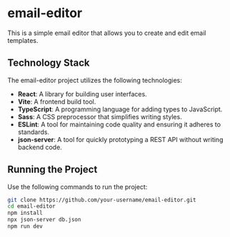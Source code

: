# email-editor

This is a simple email editor that allows you to create and edit email templates.

## Technology Stack

The email-editor project utilizes the following technologies:

- **React**: A library for building user interfaces.
- **Vite**: A frontend build tool.
- **TypeScript**: A programming language for adding types to JavaScript.
- **Sass**: A CSS preprocessor that simplifies writing styles.
- **ESLint**: A tool for maintaining code quality and ensuring it adheres to standards.
- **json-server**: A tool for quickly prototyping a REST API without writing backend code.

## Running the Project

Use the following commands to run the project:

```bash
git clone https://github.com/your-username/email-editor.git
cd email-editor
npm install
npx json-server db.json
npm run dev
```

